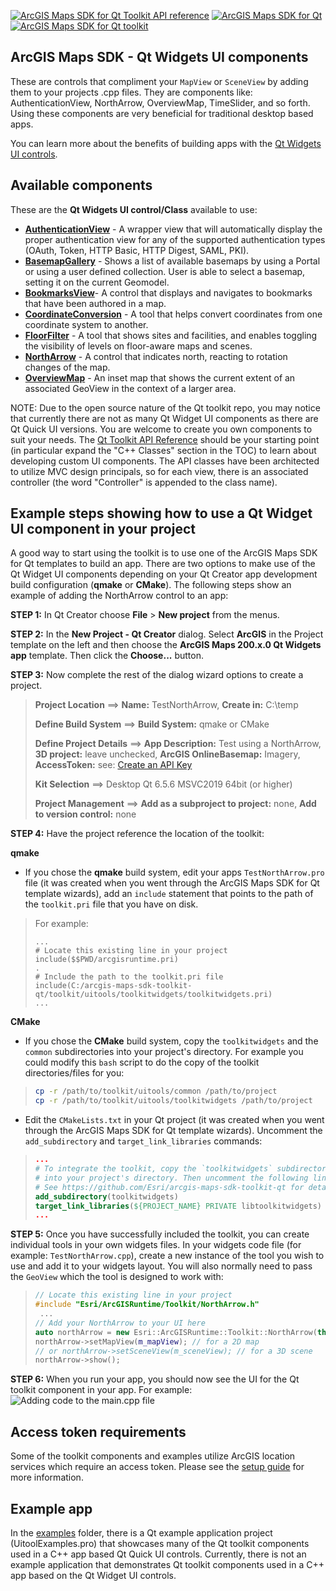 [![ArcGIS Maps SDK for Qt Toolkit API reference](https://img.shields.io/badge/API_Reference-purple)](https://developers.arcgis.com/qt/latest/toolkit/api-reference/) [![ArcGIS Maps SDK for Qt](https://img.shields.io/badge/ArcGIS%20Maps%20SDK%20for%20Qt-0b5394)](https://developers.arcgis.com/qt/) [![ArcGIS Maps SDK for Qt toolkit](https://img.shields.io/badge/ArcGIS%20Maps%20SDK%20for%20Qt%20toolkit-ea4d13)](https://github.com/Esri/arcgis-maps-sdk-toolkit-qt)

## ArcGIS Maps SDK - Qt Widgets UI components

These are controls that compliment your `MapView` or `SceneView` by adding them to your projects .cpp files. They are components like: AuthenticationView, NorthArrow, OverviewMap, TimeSlider, and so forth. Using these components are very beneficial for traditional desktop based apps.

You can learn more about the benefits of building apps with the [Qt Widgets UI controls](https://doc.qt.io/qt-6/qtwidgets-index.html). 

## Available components

These are the **Qt Widgets UI control/Class** available to use:

- **[AuthenticationView](docs/AuthenticationView.md)** - A wrapper view that will automatically display the proper authentication view for any of the supported authentication types (OAuth, Token, HTTP Basic, HTTP Digest, SAML, PKI).
- **[BasemapGallery](docs/BasemapGallery.md)** - Shows a list of available basemaps by using a Portal or using a user defined collection. User is able to select a basemap, setting it on the current Geomodel.
- **[BookmarksView](docs/BookmarksView.md)**- A control that displays and navigates to bookmarks that have been authored in a map.
- **[CoordinateConversion](docs/CoordinateConversion.md)** - A tool that helps convert coordinates from one coordinate system to another.
- **[FloorFilter](docs/FloorFilter.md)** - A tool that shows sites and facilities, and enables toggling the visibility of levels on floor-aware maps and scenes.
- **[NorthArrow](docs/NorthArrow.md)** - A control that indicates north, reacting to rotation changes of the map.
- **[OverviewMap](docs/OverviewMap.md)** - An inset map that shows the current extent of an associated GeoView in the context of a larger area.

NOTE: Due to the open source nature of the Qt toolkit repo, you may notice that currently there are not as many Qt Widget UI components as there are Qt Quick UI versions. You are welcome to create you own components to suit your needs. The [Qt Toolkit API Reference](https://developers.arcgis.com/qt/toolkit/api-reference/) should be your starting point (in particular expand the "C++ Classes" section in the TOC) to learn about developing custom UI components. The API classes have been architected to utilize MVC design principals, so for each view, there is an associated controller (the word "Controller" is appended to the class name).

## Example steps showing how to use a Qt Widget UI component in your project

A good way to start using the toolkit is to use one of the ArcGIS Maps SDK for Qt templates to build an app. There are two options to make use of the Qt Widget UI components depending on your Qt Creator app development build configuration (**qmake** or **CMake**). The following steps show an example of adding the NorthArrow control to an app:

**STEP 1:** In Qt Creator choose **File** > **New project** from the menus. 

**STEP 2:** In the **New Project - Qt Creator** dialog. Select **ArcGIS** in the Project template on the left and then choose the **ArcGIS Maps 200.x.0 Qt Widgets app** template. Then click the **Choose...** button.

**STEP 3:** Now complete the rest of the dialog wizard options to create a project.

>  **Project Location** ==> **Name:** TestNorthArrow, **Create in:** C:\temp
>
>  **Define Build System** ==> **Build System:** qmake or CMake
>
>  **Define Project Details** ==> **App Description:** Test using a NorthArrow, **3D project:** leave unchecked, **ArcGIS OnlineBasemap:** Imagery, **AccessToken:** see: [Create an API Key](https://developers.arcgis.com/documentation/security-and-authentication/api-key-authentication/tutorials/create-an-api-key/)
>
>  **Kit Selection** ==> Desktop Qt 6.5.6 MSVC2019 64bit (or higher)
>
>  **Project Management** ==> **Add as a subproject to project:** none, **Add to version control:** none

**STEP 4:** Have the project reference the location of the toolkit:

**qmake**

- If you chose the **qmake** build system, edit your apps `TestNorthArrow.pro` file (it was created when you went through the ArcGIS Maps SDK for Qt template wizards), add an `include` statement that points to the path of the `toolkit.pri` file that you have on disk.
> For example:
> ```qmake
> ...
> # Locate this existing line in your project
> include($$PWD/arcgisruntime.pri)
> .
> # Include the path to the toolkit.pri file
> include(C:/arcgis-maps-sdk-toolkit-qt/toolkit/uitools/toolkitwidgets/toolkitwidgets.pri)
> ...
> ```  

**CMake**

- If you chose the **CMake** build system, copy the `toolkitwidgets` and the `common` subdirectories into your project's directory. For example you could modify this `bash` script to do the copy of the toolkit directories/files for you:

> ```bash
> cp -r /path/to/toolkit/uitools/common /path/to/project
> cp -r /path/to/toolkit/uitools/toolkitwidgets /path/to/project
> ```

- Edit the `CMakeLists.txt` in your Qt project (it was created when you went through the ArcGIS Maps SDK for Qt template wizards). Uncomment the `add_subdirectory` and `target_link_libraries` commands:

> ```CMake
> ...
> # To integrate the toolkit, copy the `toolkitwidgets` subdirectory from the toolkit
> # into your project's directory. Then uncomment the following lines to add it to your project.
> # See https://github.com/Esri/arcgis-maps-sdk-toolkit-qt for details
> add_subdirectory(toolkitwidgets)
> target_link_libraries(${PROJECT_NAME} PRIVATE libtoolkitwidgets)
> ...
> ```

**STEP 5:** Once you have successfully included the toolkit, you can create individual tools in your own widgets files. In your widgets code file (for example: `TestNorthArrow.cpp`), create a new instance of the tool you wish to use and add it to your widgets layout. You will also normally need to pass the `GeoView` which the tool is designed to work with:

> ```cpp
> // Locate this existing line in your project
> #include "Esri/ArcGISRuntime/Toolkit/NorthArrow.h"
>  ...
> // Add your NorthArrow to your UI here
> auto northArrow = new Esri::ArcGISRuntime::Toolkit::NorthArrow(this);
> northArrow->setMapView(m_mapView); // for a 2D map
> // or northArrow->setSceneView(m_sceneView); // for a 3D scene
> northArrow->show();
> ```

**STEP 6:** When you run your app, you should now see the UI for the Qt toolkit component in your app. For example:
![Adding code to the main.cpp file](./docs/images/TestNorthArrow.png)

## Access token requirements

Some of the toolkit components and examples utilize ArcGIS location services which require an access token. Please see the [setup guide](http://links.esri.com/create-an-api-key) for more information.

## Example app

In the [examples](../examples) folder, there is a Qt example application project (UitoolExamples.pro) that showcases many of the Qt toolkit components used in a C++ app based Qt Quick UI controls. Currently, there is not an example application that demonstrates Qt toolkit components used in a C++ app based on the Qt Widget UI controls.
